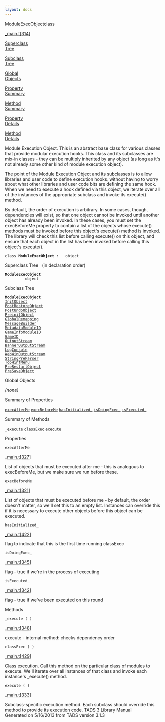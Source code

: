 ```yaml
---
layout: docs
---
```

<span class="title">ModuleExecObject</span><span class="type">class</span>

[\_main.t](../file/_main.t.html)\[[314](../source/_main.t.html#314)\]

[Superclass  
Tree](#_SuperClassTree_)

[Subclass  
Tree](#_SubClassTree_)

[Global  
Objects](#_ObjectSummary_)

[Property  
Summary](#_PropSummary_)

[Method  
Summary](#_MethodSummary_)

[Property  
Details](#_Properties_)

[Method  
Details](#_Methods_)



Module Execution Object. This is an abstract base class for various
classes that provide modular execution hooks. This class and its
subclasses are mix-in classes - they can be multiply inherited by any
object (as long as it's not already some other kind of module execution
object).

The point of the Module Execution Object and its subclasses is to allow
libraries and user code to define execution hooks, without having to
worry about what other libraries and user code bits are defining the
same hook. When we need to execute a hook defined via this object, we
iterate over all of the instances of the appropriate subclass and invoke
its execute() method.

By default, the order of execution is arbitrary. In some cases, though,
dependencies will exist, so that one object cannot be invoked until
another object has already been invoked. In these cases, you must set
the execBeforeMe property to contain a list of the objects whose
execute() methods must be invoked before this object's execute() method
is invoked. The library will check this list before calling execute() on
this object, and ensure that each object in the list has been invoked
before calling this object's execute().

`class `**`ModuleExecObject`**` :   object`



<span id="_SuperClassTree_"></span>



<span class="hdln">Superclass Tree</span>   (in declaration order)



**`ModuleExecObject`**  
`         object`  
<span id="_SubClassTree_"></span>



<span class="hdln">Subclass Tree</span>  



**`ModuleExecObject`**  
[`InitObject`](../object/InitObject.html)  
[`PostRestoreObject`](../object/PostRestoreObject.html)  
[`PostUndoObject`](../object/PostUndoObject.html)  
[`PreinitObject`](../object/PreinitObject.html)  
[`GlobalRemapping`](../object/GlobalRemapping.html)  
[`MessageBuilder`](../object/MessageBuilder.html)  
[`MetadataModuleID`](../object/MetadataModuleID.html)  
[`GameInfoModuleID`](../object/GameInfoModuleID.html)  
[`GameID`](../object/GameID.html)  
[`OutputStream`](../object/OutputStream.html)  
[`BannerOutputStream`](../object/BannerOutputStream.html)  
[`LogConsole`](../object/LogConsole.html)  
[`WebWinOutputStream`](../object/WebWinOutputStream.html)  
[`StringPreParser`](../object/StringPreParser.html)  
[`TopHintMenu`](../object/TopHintMenu.html)  
[`PreRestartObject`](../object/PreRestartObject.html)  
[`PreSaveObject`](../object/PreSaveObject.html)  
<span id="_ObjectSummary_"></span>



<span class="hdln">Global Objects</span>  



*(none)* <span id="_PropSummary_"></span>



<span class="hdln">Summary of Properties</span>  



[`execAfterMe`](#execAfterMe) [`execBeforeMe`](#execBeforeMe) [`hasInitialized_`](#hasInitialized_) [`isDoingExec_`](#isDoingExec_) [`isExecuted_`](#isExecuted_)

<span id="_MethodSummary_"></span>



<span class="hdln">Summary of Methods</span>  



[`_execute`](#_execute) [`classExec`](#classExec) [`execute`](#execute)

<span id="_Properties_"></span>



<span class="hdln">Properties</span>  



<span id="execAfterMe"></span>

`execAfterMe`

[\_main.t](../file/_main.t.html)\[[327](../source/_main.t.html#327)\]



List of objects that must be executed after me - this is analogous to
execBeforeMe, but we make sure we run before these.



<span id="execBeforeMe"></span>

`execBeforeMe`

[\_main.t](../file/_main.t.html)\[[321](../source/_main.t.html#321)\]



List of objects that must be executed before me - by default, the order
doesn't matter, so we'll set this to an empty list. Instances can
override this if it is necessary to execute other objects before this
object can be executed.



<span id="hasInitialized_"></span>

`hasInitialized_`

[\_main.t](../file/_main.t.html)\[[422](../source/_main.t.html#422)\]



flag to indicate that this is the first time running classExec



<span id="isDoingExec_"></span>

`isDoingExec_`

[\_main.t](../file/_main.t.html)\[[345](../source/_main.t.html#345)\]



flag - true if we're in the process of executing



<span id="isExecuted_"></span>

`isExecuted_`

[\_main.t](../file/_main.t.html)\[[342](../source/_main.t.html#342)\]



flag - true if we've been executed on this round



<span id="_Methods_"></span>



<span class="hdln">Methods</span>  



<span id="_execute"></span>

`_execute ( )`

[\_main.t](../file/_main.t.html)\[[348](../source/_main.t.html#348)\]



execute - internal method: checks dependency order



<span id="classExec"></span>

`classExec ( )`

[\_main.t](../file/_main.t.html)\[[429](../source/_main.t.html#429)\]



Class execution. Call this method on the particular class of modules to
execute. We'll iterate over all instances of that class and invoke each
instance's \_execute() method.



<span id="execute"></span>

`execute ( )`

[\_main.t](../file/_main.t.html)\[[333](../source/_main.t.html#333)\]



Subclass-specific execution method. Each subclass should override this
method to provide its execution code.
TADS 3 Library Manual  
Generated on 5/16/2013 from TADS version 3.1.3


